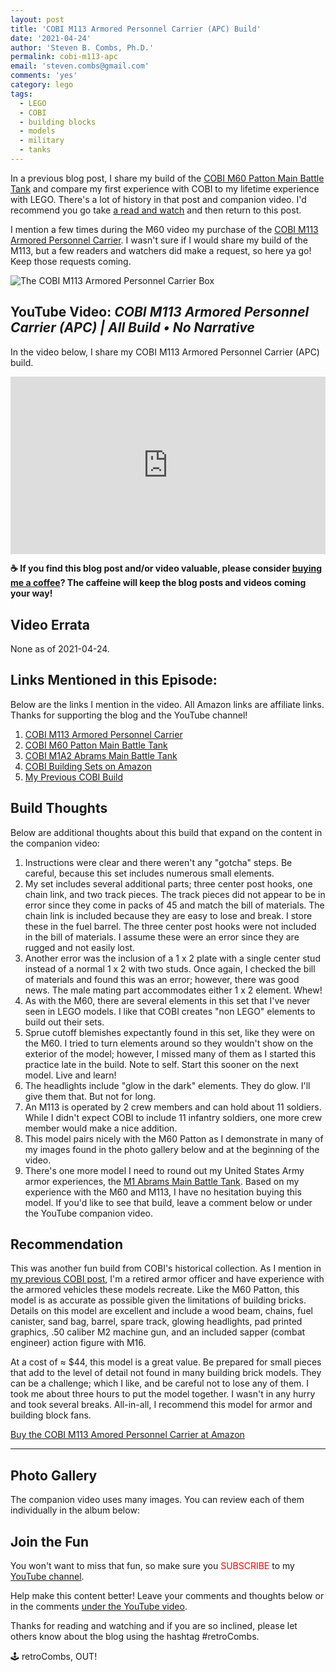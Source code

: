 ```yaml
---
layout: post
title: 'COBI M113 Armored Personnel Carrier (APC) Build'
date: '2021-04-24'
author: 'Steven B. Combs, Ph.D.'
permalink: cobi-m113-apc
email: 'steven.combs@gmail.com'
comments: 'yes'
category: lego
tags:
  - LEGO
  - COBI
  - building blocks
  - models
  - military
  - tanks
---
```


In a previous blog post, I share my build of the [COBI M60 Patton Main Battle Tank](https://amzn.to/3o1UkEB) and compare my first experience with COBI to my lifetime experience with LEGO. There's a lot of history in that post and companion video. I'd recommend you go take [a read and watch](https://www.stevencombs.com/cobi-m60-patton) and then return to this post.

I mention a few times during the M60 video my purchase of the [COBI M113 Armored Personnel Carrier](https://amzn.to/396QENL). I wasn't sure if I would share my build of the M113, but a few readers and watchers did make a request, so here ya go! Keep those requests coming.

![The COBI M113 Armored Personnel Carrier Box](https://lh3.googleusercontent.com/Mkb6bDf8Pww4eSEuAIfpgzY67YJGEGZ0GKeKo98kumd9YJ7MnUOHLI5rVQ7zhmcImjmfdVSN5q_NTn6y5AuP-5a_tCOEcJp6PDI4v00W-5UTXBdYICAZK7aJoIluOJFPe-LmZZ1-0Sw=w1920-h1080)

## YouTube Video: _COBI M113 Armored Personnel Carrier (APC) | All Build • No Narrative_

In the video below, I share my COBI M113 Armored Personnel Carrier (APC) build.

<div style="position:relative;padding-top:56.25%;"><p><iframe src="https://www.youtube.com/embed/hhUAB5GTr3E" title="YouTube video player" frameborder="0" allowfullscreen="true" mozallowfullscreen="true" webkitallowfullscreen="true" style="position:absolute;top:0;left:0;width:100%;height:100%;"></iframe></p></div>

**☕ If you find this blog post and/or video valuable, please consider [buying me a coffee](https://www.buymeacoffee.com/retroCombs)? The caffeine will keep the blog posts and videos coming your way!**

## Video Errata

None as of 2021-04-24.

## Links Mentioned in this Episode:

Below are the links I mention in the video. All Amazon links are affiliate links. Thanks for supporting the blog and the YouTube channel!

1. [COBI M113 Armored Personnel Carrier](https://amzn.to/396QENL)
2. [COBI M60 Patton Main Battle Tank](https://amzn.to/3o1UkEB)
3. [COBI M1A2 Abrams Main Battle Tank](https://amzn.to/3o7EZ5r)
4. [COBI Building Sets on Amazon](https://amzn.to/2ZD5R3C)
5. [My Previous COBI Build](https://www.stevencombs.com/cobi-m60-patton)

## Build Thoughts

Below are additional thoughts about this build that expand on the content in the companion video:

1. Instructions were clear and there weren't any "gotcha" steps. Be careful, because this set includes numerous small elements.
2. My set includes several additional parts; three center post hooks, one chain link, and two track pieces. The track pieces did not appear to be in error since they come in packs of 45 and match the bill of materials. The chain link is included because they are easy to lose and break. I store these in the fuel barrel. The three center post hooks were not included in the bill of materials. I assume these were an error since they are rugged and not easily lost.
3. Another error was the inclusion of a 1 x 2 plate with a single center stud instead of a normal 1 x 2 with two studs. Once again, I checked the bill of materials and found this was an error; however, there was good news. The male mating part accommodates either 1 x 2 element. Whew!
4. As with the M60, there are several elements in this set that I've never seen in LEGO models. I like that COBI creates "non LEGO" elements to build out their sets.
5. Sprue cutoff blemishes expectantly found in this set, like they were on the M60. I tried to turn elements around so they wouldn't show on the exterior of the model; however, I missed many of them as I started this practice late in the build. Note to self. Start this sooner on the next model. Live and learn!
6. The headlights include "glow in the dark" elements. They do glow. I'll give them that. But not for long.
7. An M113 is operated by 2 crew members and can hold about 11 soldiers. While I didn't expect COBI to include 11 infantry soldiers, one more crew member would make a nice addition.
8. This model pairs nicely with the M60 Patton as I demonstrate in many of my images found in the photo gallery below and at the beginning of the video.
9. There's one more model I need to round out my United States Army armor experiences, the [M1 Abrams Main Battle Tank](https://amzn.to/3o7EZ5r). Based on my experience with the M60 and M113, I have no hesitation buying this model. If you'd like to see that build, leave a comment below or under the YouTube companion video.

## Recommendation

This was another fun build from COBI's historical collection. As I mention in [my previous COBI post](https://www.stevencombs.com/cobi-m60-patton), I'm a retired armor officer and have experience with the armored vehicles these models recreate. Like the M60 Patton, this model is as accurate as possible given the limitations of building bricks. Details on this model are excellent and include a wood beam, chains, fuel canister, sand bag, barrel, spare track, glowing headlights, pad printed graphics, .50 caliber M2 machine gun, and an included sapper (combat engineer) action figure with M16.

At a cost of ≈ $44, this model is a great value. Be prepared for small pieces that add to the level of detail not found in many building brick models. They can be a challenge; which I like, and be careful not to lose any of them. I took me about three hours to put the model together. I wasn't in any hurry and took several breaks. All-in-all, I recommend this model for armor and building block fans.

[Buy the COBI M113 Amored Personnel Carrier at Amazon](https://amzn.to/396QENL)

***

## Photo Gallery

The companion video uses many images. You can review each of them individually in the album below:

<script src="https://cdn.jsdelivr.net/npm/publicalbum@latest/embed-ui.min.js" async></script>
<div class="pa-gallery-player-widget" style="width:100%; height:480px; display:none;"
  data-link="https://photos.app.goo.gl/hJppLQSQ4scwnaMp7"
  data-title="COBI M113 APC"
  data-description="66 new photos added to shared album">
  <object data="https://lh3.googleusercontent.com/67_YGGWKr5w2zviGCgd0Jq8Hu9UWu1M5py4GJXjS__3BbONBbP_dqV22nextHuCAI_U8lQmlnGd1_1DyAm87gVA4h48XUYzb9uzWxjw74oHi2O2s4k0IN9iG6HV63sb44wwcsNijohI=w1920-h1080"></object>
  <object data="https://lh3.googleusercontent.com/htggxQyqnXWZkd-G2Q-0LEhnRUovSx8G0Z4ZyZ9PzV0h7-D_zJM3hhBsoT7kc7aYfiFDmSbAuSZjKwEgv52HVZVv5q8XBKIDExNb7T5eglscTG_YTltFkrly5OryiAJtxOhOiMjk4pc=w1920-h1080"></object>
  <object data="https://lh3.googleusercontent.com/xwDOazS0oBNQ-EAdzDjURVYjjeojo-p-CvycqdF8Owg3OGpzHl9Zg3nN50ZNydTwMYmoSeweayFa2tcg5W6fgwbuIZ9hqtM2ppEYYGk9C6IcLONTrrPQbcWR-h8up35mUk9N5yvm1LY=w1920-h1080"></object>
  <object data="https://lh3.googleusercontent.com/Cgdws-Yu1xfxTwE5NXJDoHZHbSEjIWfwYWNVSN105BIx-9FYTCsHO_Wz8ZlTgwusC7BNv9owVmVwBTn3gtzJ6jQBYTIy1v8HK2fOBQ3n3OzIJFJSenQAcE0o0DaJxiuIaGoXpxOXCp0=w1920-h1080"></object>
  <object data="https://lh3.googleusercontent.com/K58iDYrPVbQtRWhQjci3K_fjQppzVmIrIM-rNY3QWzh2gwECcsoARKhVSMiqs_xVbLQghDehs1PgJxPsQ2GozgxbZV7CwnAXm5aqEWGL9M5Xcqvc6Vds0FcONDVAG-IH2NG7KACHxkI=w1920-h1080"></object>
  <object data="https://lh3.googleusercontent.com/QhseV0Ip1oJpAMmCMZxdfmUqAbbhiAv9AU3TjlPgBDCO4AC64asPff2ULbcR8m6bIDSrTFotY2rMHIvn6imGf_K92rer3LYkvOVJWdTyE7eEEEBOSLDD5EAUZeckzFF2MG2wdBOakbM=w1920-h1080"></object>
  <object data="https://lh3.googleusercontent.com/jyXppTLCq16dKj6H9MgRPhmIHkd_oPCu3y5FZ3se1VpWAHpHCVAE49EVh7F8yquZrhXHUkJM4hMax81LmxiH3bdphsLfPt-p3M8MbKk8EqWneYBNRLl2yN_SB2ug0W83GP_V7erDDwE=w1920-h1080"></object>
  <object data="https://lh3.googleusercontent.com/GbQu9sBu3xqawZpeo5N6erzAOtwQbBdSRpfk83q-S_mqwElF8015CzfnD1o-fOCKtVNqvKnhSOyg1uzq7hymI_Z3G3HzZc0TGObdkfRXNelgRTPEqh6dmNempPRNhhIjA5rhn6dH6GQ=w1920-h1080"></object>
  <object data="https://lh3.googleusercontent.com/6miq16X2ai210JfhHTJIlw0Ogprk_gRJG_XM_rWVTbnuf72DyRFsqm0henqsK-4pWtXykPSft36bVDurIZFo0eDoyJ41S-0xbCGtCm3bQ8Jusreyaf1UwdNgTS9AQUyL-wJF3ZqRvk4=w1920-h1080"></object>
  <object data="https://lh3.googleusercontent.com/GZRKJNj-Sf2k77myA-wBDaIf71zqLon0I2AuXxnfJwSZqaKBW3oFWgK5s_4wiCbynMUozojyBrLrwJrKSAhLaH2qB-aCH_yYoAGppHJthYgbQBfOCro8m-jxJZy68Z2kzopc7y4b-jE=w1920-h1080"></object>
  <object data="https://lh3.googleusercontent.com/5LquRBfJJKSWVN3ZHpaTrh15UpYG8TV2r2_Xh7JfNXHqgku_CxWLyT-WE1KP6ZN1RE9pKlCPGCL7i0l45ytpe-bwW_a3O6L7GIzSPbFSNXGpSvOXBVnE04bUVb02lC4UzPD7JmhAhTg=w1920-h1080"></object>
  <object data="https://lh3.googleusercontent.com/clJx-JRiQnV9qRVfHmrgiaFWUOGYNB0fG1SGNzn1RTYLJJT1DpdEQe4dR9VZGOGrBc0y1R3Vj6Bf0Yx3h88A_50wCjH43av57XehnPHUWaM14CZF6uTELIQ2H12kHvRAGV7iUeVrQ0c=w1920-h1080"></object>
  <object data="https://lh3.googleusercontent.com/_a0k5x4ZwEJhQSMVc7PQ38X8ZOpbCj0lIbbzSy8cJwu80cVoosmVlBGEHhNV1C2rZGDMZ1nZLmbsbyqiesWsNxgV2elUYIQpZt4C4NuKntA65T9z33TtiD7S2xCKkMVQXM4Wa01pDwU=w1920-h1080"></object>
  <object data="https://lh3.googleusercontent.com/wUlEuyuoVTGgtaxhmYHhgHuiUb0qo_Jv9d9W9CH70N06gFVdpfq49WS6UWH2Gb0qu0lT97oyeNZW1Zb_RXWvcoUMb8yfnwbe9W5IoRHuMe9jFcFTIChti1YJaVviZosEInmM6YxMhyQ=w1920-h1080"></object>
  <object data="https://lh3.googleusercontent.com/ZnVHxcaUQKS5wU10XYCIbPRiRRGmscMdMmcp9NiJsyWLkGPrtlUyTCFwXe4KkhgzBHG25v_2_gWcYctbNgznxQtANxuAlkmkP1JTCXEpWE4qtTUjdeyf3_v5hKTYLfn45itPGS-4JCg=w1920-h1080"></object>
  <object data="https://lh3.googleusercontent.com/B2clHY1RNeaQmtR-824-MhC7mBEDxwvjo_RF_JJaaeBssZdaXDde55PY3KWNnlh4rAmjTNqXOoOLmoPS02PwNxWQyVnAnKQxEytrrdTcKcCHz7gAE12YZB_fZgnvvuldLNjtDjnmpm0=w1920-h1080"></object>
  <object data="https://lh3.googleusercontent.com/olYWPJ4Toah_QK1nsZt5KDK-4ZUpBhrifzbh6_QWQ-8kwu-jKKqPIYiJWlHCIno10F-vxYJ67DWfgqckaj4kiVbzcwLiHYLwwbxAcQ9ZShmzVHKsWo7h27G6eIIsHdKM6xjyYSxMXQg=w1920-h1080"></object>
  <object data="https://lh3.googleusercontent.com/S2Ki_06H4pWQU5eh58K0XOLj6W0BnHo-5aHjOGbMNm8NrNidFD2gLfoXd4MH9Tm3P8IqpZVBnPElxKzXcQcalOL7rOzJLX87Mi7fGRVZcg9qRVoySp9k-CHOmy4dpt6HlOl28eeQ0ss=w1920-h1080"></object>
  <object data="https://lh3.googleusercontent.com/LVyWcV4U1wkEwul3aE7fTFGSCoUB0bAyNhTCRCSG42XRMxFQJLREApFjK8AmilCQGm02ddwUCSy_MWW-HB8OJ8PfTbxzoCz_7SwBIIz4SiSkHbElaro0pPxFRr4CvKFE7M0fzmrT2Vk=w1920-h1080"></object>
  <object data="https://lh3.googleusercontent.com/71ZCscO6ymKwE0yl6Oa6TTn9MgXj_0ToaEEljG7uAU1UlkcT0R1Yomw8IYVYD8Bg4XafVCasPPFLq0FYFB0SAsFwFWd9MH1G3-qJswk0uxAZ8rbM7osKYPsw_66HMTVeyHHCI8iIHsU=w1920-h1080"></object>
  <object data="https://lh3.googleusercontent.com/mCFa6riMQimumfj7-LSjcGCbWhHykgTqKpR6FnJp_qKFnqmwVM07IIMJ6EkpWAdVm9cNbJ4EaSVBlxvGCUToroMVW-umlJ_HfbDa3gSldVBIBGqPltD1DvW2ri32HF0IVVLrB5WEu28=w1920-h1080"></object>
  <object data="https://lh3.googleusercontent.com/HNR215YGhWkPwPruzJ0rtWYoyN4lL_aAAe8G76BH4EA_vYjnRT-63AF7y3XRk1okVe7vCk9DHp1s8aoZBkx6lQy731H9VHzKZ1RSbtOsifOmIlOAwpXGA9N4vbDfa-bcgtukrIXkElc=w1920-h1080"></object>
  <object data="https://lh3.googleusercontent.com/P9So9Af_MVMaON6MogetQ95WZnIrUITooiB5M7XCSaLHLjUM6vlh6URmuIxirhblfVCI5CMso4XTeT_maodn8LC44qzjjRzYh9t5fjZA_ksW8EQuznd-bjEXP_kQxvMLGXMSFdKCku4=w1920-h1080"></object>
  <object data="https://lh3.googleusercontent.com/ZIwWZOAFtiIXFpXACTjizAyDhv3U57689Vzoyjfi9QcGshjV3QqbKrKtglevUKz-QDrZCAR_tCuo4DjLARvhAcdde_JZrLfzGsqVd9H-tN4lWRzHohFb5_5dBeHWqOrpRSW1ZSl048o=w1920-h1080"></object>
  <object data="https://lh3.googleusercontent.com/3Al1bGsG1R30HEabgPff-yxd19_Rj9iYCiNDWuD24aNVgvRsMPvoGacim2GJvjSG57APCcme_BH0PlTuP7pCLcs0hCrpf4LqcDN8vfh_ZvmbayMkZdThdw0F1CFOT9NDvuXSSFaKvtw=w1920-h1080"></object>
  <object data="https://lh3.googleusercontent.com/nlDf7ad0IQKU0Ii7DxUZGJhEV7VFo0EhozyuuVPAs-EH0TESRsp08Yoj6Ft5Rl6SRBiF3oGteILQxnP0IkPusTB8C_75EVsXQOI670A_gMD3C3JcdjWNIE9XbAyVQeMfgM5oCczpyuk=w1920-h1080"></object>
  <object data="https://lh3.googleusercontent.com/10TcVNCKJxbb69oylHxp7hanRiu5ovhJ5y1FNN1mwZEG08yovgUMH8NAv2oeL9sVBx7w2Nzs4A2HSaWIiKzfHYGDeAS33AE6D0j9VC1Fvsom1vps9eI9gE_xo4l4TcLQW4kYTU_UBHA=w1920-h1080"></object>
  <object data="https://lh3.googleusercontent.com/qzFyxQET14qfk5mCd_po818_XHOXofyAo4gpZnULuVdL_VSjjQuv79GfqY2wAvwy7gsZLZSHELDpZFSbOYts6EgNg3YjQ_WyKZjIDYGICSgls-2P6UCxSj0clClo9Ln95JlP73HqUoA=w1920-h1080"></object>
  <object data="https://lh3.googleusercontent.com/L7HA2GeNmgc5jAhi9A99AE6G-hyYRMpx7nighQpzPekmQzCZV8EXMPD1i5753ZIFbGkjoxiAafkHddFMxOwYsd6Y7b8GD1SVlODPGuFa6NfnPexYlXcd23gF3P8ejDVrUN-TR73NGRs=w1920-h1080"></object>
  <object data="https://lh3.googleusercontent.com/jXxdqrsQFFa13Cu0kZnBAz8aTjpRexlMwCr6y-SjDxaLMLMGxCwkKjsdyPmtbEpTW4pnkk6__0TY1Gf92bfyknHBTPgzRfssGEGE6pXGHWMZ5w270wJHzjn8Znq_sEVW4ZsNOEqHeHo=w1920-h1080"></object>
  <object data="https://lh3.googleusercontent.com/1uD00J1ymfrlHPQ-XMbUoGtqXw2d2RuGRhmF0E4Q1h2Npj6aQJI18ZQkA23vbl7AfLRDwowAnbH1AYNxpFvWRGyqHwA3pzF06LwR91gWrWqAQu8vkpxmKzeHLXUwR7_9A1vDZuNIrUE=w1920-h1080"></object>
  <object data="https://lh3.googleusercontent.com/lenH4M16G2SHr9Id01CVmrlZsx7zVIg0IBVGgIHih6KSEi0ixJuenOOvzSI0ZC9PgnHRDC71qrKzONS6cmJDc24BjwVRt5kWNkLQ2MMq5v6eBpkI_TlGwlsLKCArElFTEGqSVoaGa9s=w1920-h1080"></object>
  <object data="https://lh3.googleusercontent.com/02fOfTphr42mRD9k5LvXtQgmugeqpHpzQOQViB9C6dl5q-7f637wJWasIyjigHSwkeEVbkDWWOEBRFV_Jezl2Vl0k7DpTLO_xTFnuheNpfbBZAOXr4uVsiR0nVGD878hGnqdKhvI03s=w1920-h1080"></object>
  <object data="https://lh3.googleusercontent.com/LOXGlPflLLrGmmDBsBswtcKXHEJaKHVYKS8SoIZlG2UXX8y-2BeXXmKcTCysqjYkQD5KGHfQPGUu7aor_dx3pPFTQnrvs7s9ohj24-x16pNMykAs5DkTaD2LPfra7N7TmO0ArjcARvQ=w1920-h1080"></object>
  <object data="https://lh3.googleusercontent.com/9Of-WwmjCcKLmsH_Udri7DU7yhe0vQLEzwzYsEtFWmZDmwR-ka3We5Qi3-vy_piRENi8CP4LQnFFTJnF-PV10hBjoLhP9TsUUazx_8vtQ0kLOek0Ay6bLz7iKkPvCqlRt3w8fRNqXQc=w1920-h1080"></object>
  <object data="https://lh3.googleusercontent.com/f9gZl9oeswjO_gD-4LwiM5WVnAUftgZag9Sqg2c4NXN3zAfDTroSavQyWb28CfvMWIRLjivwRKFS248HPLSztQEflGEdV20xC1n-ai41wLbm-4Eir0BtybPxMjYU1VyMnPWpOvGCyxw=w1920-h1080"></object>
  <object data="https://lh3.googleusercontent.com/HNQhvstdt-TQeNREGjkJnAfS1QJLgr2Dn8oZsH-63M5Zx3L1nwLbFguMKu96QcfoyjLemL2Lup0-T2k1E7dpA4CoS7-3MXBzL6-YPwn4NvTpWFDMdNN4FtGizVqXSa-OVk6U82iU_wQ=w1920-h1080"></object>
  <object data="https://lh3.googleusercontent.com/y_ZWED_SCNaLmPr0p9-6OW2YRtOoGUkhbe4yNLKYD4qPkDkB3iuzHm_ByJjSYWm3qU9gOGLc7K7YwY3KC538Lrzym5XqjvnVk3g6ohV-nKJHSW_BkOCIGmVX6R28ZfsItKRRUi1goSs=w1920-h1080"></object>
  <object data="https://lh3.googleusercontent.com/1REz7M9dg-iDWdpSPZcrU2m32Pte22k4TqP2MGzdoAAgglEkmb4bWCQF3dBUxo-6vu0EJxMCsAiU0oMwRjUEBYRrgfDiIcN7f5SASKLD4NqfmMpPhoAavAZXkvM7dyg6o9uDkkLJD3A=w1920-h1080"></object>
  <object data="https://lh3.googleusercontent.com/tBlSNYXa6f8TPi7fTQPIXwa3a7YAjjMdA_DSHRr1kI9elPm_YTIUqpvrpTmKo5_iuVA5JS68HJ91znv1d03r_TKClyNHPlEEMVhhObOgTGl6-4zcGbt6Fd0qCKbXhrmyRNpULy4grfg=w1920-h1080"></object>
  <object data="https://lh3.googleusercontent.com/jmpYH0_Ra_DtefB1dWG_8fOn4KI2sKDtY4SG9FPvDaouvK66VnfzgE1alyrXFcQiXmKG9jgRZAoRCeK53t2trK23AWioyK-dCTvjSNiYiocpwWB08Y9vBhVodgI06F0cLM1jLU2yzkA=w1920-h1080"></object>
  <object data="https://lh3.googleusercontent.com/dHJwTZ9qxVnpY9rNO1koHgAnpktVsdR3OVAq_2uYU8OIl_V2cWrZ9bdAQHN7XBxzLglOd4JV8IsNq2isWq3VAGSQYz0UZ6oejOzIH_vIqnHVA-hcblaSKLmbeBGzBzTFdzxk2YHMvjo=w1920-h1080"></object>
  <object data="https://lh3.googleusercontent.com/gx3XFLkiGfVgl-trdi8FqguNi7GBArgrkU411NEj3DQy1ZLy4_aEFVVYjknwTI3dx8pb9p5uEht2r4ItUvuO0ccdhkTEaPMcM6S2eVfDs8K37hJ8wUjKqh8SARH4Z-Hghsd9Hx_zFoM=w1920-h1080"></object>
  <object data="https://lh3.googleusercontent.com/wgRxKSGrWcGuROtCjBfDaYTAJwVz2_VBN9nqLSvbh-s4DHlBpJrJTRGMe-XqWuMjeepouIelZPUILRXwIteJ5DAlWN789PaFZ5gDKRncdmX2gpkhNkVn_32RG1UskoZxMS_-jWuN6cc=w1920-h1080"></object>
  <object data="https://lh3.googleusercontent.com/6WwrZWN9HHBw7MpzKY2_76A34iuzr2OMQ4eNTKYCAGqobAAc-xMYY9xkWy11g659dT5jsxkZEC5ydmFYzsC1PyC7IKRe02k32Aaeekvb_hbIeF36FdaHezMMLUuJhgYj00ay_1KLuYQ=w1920-h1080"></object>
  <object data="https://lh3.googleusercontent.com/27rlTtqwFzuK1_jQJK9eW6sf6txrrHZnCJcdQxhGXei6Gy2ldALYXTQ48GBA_lu4X5uiVa6ka7p1UFfoeuEvpND8u9GSsIOyJ_0vCl8qizuJOOP30v5n_YgJB8VC7lfmWNLyv0LDNj8=w1920-h1080"></object>
  <object data="https://lh3.googleusercontent.com/hnx-j-h8f8WdfgZ8c5LBEkonrN_5uIMiuaX902XzZfMY8mTAGgfyoGsIr7sympK21P1f7Mb1LK9X8PjfOrPARo5jNXXOnrxqNauz-w9_8Naeh-2-Eooi7FFZ7jJPTOdQF87rFiv7pA8=w1920-h1080"></object>
  <object data="https://lh3.googleusercontent.com/h83iOLti2FIshSA4AyOgnAzdbtiZSzA7kGTUnCQlCshzNXCDSUcf_TGc7sy4vAeNsrIcc7rJlq5sDKRDpYDO6DuuQeplwIbzf29mKRFGbKi-j579OWdbCpA3XS2Ptw1fotr3dMhxO-w=w1920-h1080"></object>
  <object data="https://lh3.googleusercontent.com/5w54Yq0byPIg4GU560xoISdF1V1UlSRsLqvcP8YrIppUeWvqg1ym_92cBYbeL2tx1BlM6EzG19BmaUQrRmxauf3U4zfZBoHJt3LhTIM9mjKDhXapWYtT-Pr_Mz9DxbUYLA7y160SFd8=w1920-h1080"></object>
  <object data="https://lh3.googleusercontent.com/MI2ZDcd-0LQHmCsq8LhbtCeMX_p31h5GiMItyWyo_gzY8HmZRWptzzli69o1V4xZgEyivli_aXaPfCXpyLeoeb2AeQcU_4Cb78aAGNrs40kZ5_uh8SGjoKhF3xEvBQ_0jxcLnVbzfAI=w1920-h1080"></object>
  <object data="https://lh3.googleusercontent.com/wTQ5oqdjyRiBdtMY9el17TmCs-phiOoR7I773KVG_cH8k1Dd5XGVLdJImkHEkoo2XJJj6BBOMvy5bzVsSQGJo5grKDmelUbL9ynnuuq_JeRNLPFhrU5YnjgTPWQ6v8fXwMXyH0fU31U=w1920-h1080"></object>
  <object data="https://lh3.googleusercontent.com/X50eAvUIh_1Ei_d5UQ4RJMsZF5__ak623xPALqZxLZjdPXR700P2U84xU0KMRe7eiyn2bXKRKgX8Oj1AZmX-jsZehk7Gucjo4UR6GVUZW06RJiSu994J_sATxLoO8PWuMpEGDd8Pg4o=w1920-h1080"></object>
  <object data="https://lh3.googleusercontent.com/_rMISSSjD512eUBGLpkg_LHQ8hQODfx5SKRN6bwV456OA5rg9nZ-dHYG1KjUwPU0AVzngIGT0M_q5C8A76k5NPIhVfNw9S2xgmPdhQ5NPexgfkYOh8pirGRKPXHOFyMR2DU2mmym-dQ=w1920-h1080"></object>
  <object data="https://lh3.googleusercontent.com/NazLyV4ZbAtGwqQ-pVPJx3qnn7hXPfyh6f8xLzOPRx29B7fbnBVf2ThqqEEAzU9ARuHm9BxTk-8VGAnHc3vsi8zxaO7ZgxeXTTuqhrN68kdspUDZS6p1APrmcFXvfye8qlM5SK5kbJs=w1920-h1080"></object>
  <object data="https://lh3.googleusercontent.com/oWecwYHXVcGF3oGw8ZSjz68PP5NWzsZpCZYrsNi-mutcVOtCMWPh1mkIHQ_hs5YahBhcnFFiMuG7k8jbt7cwuQfealNR-mrYVn_SMI8y_5LCrstAS-DCQilHsJRPSBDBuMk4bLLHwNU=w1920-h1080"></object>
  <object data="https://lh3.googleusercontent.com/RCwmrTQ0SF5rS-LXnn7asEhhb0nkduhW3m5RE_9bTzg-Rrxe3HERxasRE5t5IHSXdA3i86v6F5c-82v9o_jSqV-2Bs6B3bDxINFfCMmHnzL93wProBoknEmqAk9WSnuJKgZx4SWa82I=w1920-h1080"></object>
  <object data="https://lh3.googleusercontent.com/ckk9lJVjsTgKLQjWy-bHMiYpbstS8EN8ciOXguyrGPIz56IMCDBYb4YYwq2rSjZ305YeJS9Jb2o_dIIiS4eRYOlJIt9oUQiUeJFLgPfvRHuveLuRXmgMpY-5fnBeCm4AH3iCepumk04=w1920-h1080"></object>
  <object data="https://lh3.googleusercontent.com/WAbfrgn9TvGAIcShS0zcWQTyfTHcOMLX1ssRx-76mjh1lsMOhhX6zOaBHxryiXBnmTZmrrlclnIjDGqemyxYQD2RuHpdWOhfhTIJOP2D_GjgLLGoDplN2RaQPAqPbBpMNH_n29BKh3Q=w1920-h1080"></object>
  <object data="https://lh3.googleusercontent.com/U5D8pI7ziKYo8DIFXfABM2qN36surYOCxvcnw2Fni02h97c3O3RMVIW4lP8t4kRW2i4aLpg_ixY6J0qsrTXnX8CVeMm6uvMZlFoxREsc55d-Ug7qnXI5-JuoqJwl66E_vQ6cpK1DMyA=w1920-h1080"></object>
  <object data="https://lh3.googleusercontent.com/bltrE9F8kSxhxcll3AIBmpbEYpOgahfO9Brew5R5Rk2uSYCvT7X9s3T0IcOW4z_RYeholrqf3HTfp6GpXqhcPHbhkLsPzTeTFq19MAjEmYH5c4_AJ88HuBbdO-FDP3B0t9gEgw44nYU=w1920-h1080"></object>
  <object data="https://lh3.googleusercontent.com/m6BnUEH6BhQDF5nB7RJRkia0wtUJiCq9AdObpO9D06YLcodM0VmsgOSErFvTprLxQlORMJv8RJ479V7VnuwmS-LKQ6eP5kGNqNiAILC92EvdXDHMIb2KF-pdhGZTUmSOxTWvHFLrgbM=w1920-h1080"></object>
  <object data="https://lh3.googleusercontent.com/HbP3nkud4svr7NnctO8McYPtIPKPNC6HPVEpEqmkXaxi31sFnJkf68nEbor-cgxgS2HvvaiYU34flicchtHKLm1Nk3UUdHDG233z0NshaQmh7Wae32TOsPfr0W4KP_TMjHk578cvVSQ=w1920-h1080"></object>
  <object data="https://lh3.googleusercontent.com/wd-dQ3o51a53TjsUFh-MvSYUqlpuV42LvhNj3PPRlFo555Xjvn9mnG7Iv6vrUTc7y11i5MGSfKen4CIaINonxnnexuxLqEeP38_tSb1Wuz-Cp7djOBBpCrIZ0TT410hf2X0hlgJ6ILY=w1920-h1080"></object>
  <object data="https://lh3.googleusercontent.com/srwl27iv2GZMqWK56qdC8tcnVWrBxoIvuiLFLb3NY4BZpTqLACw8JTN-L0W5Y_zaAY-hiht-vw8KRUmkeaK4GdWQQUy4OEAbAp_PtzHUSp1codzfVddJPdPxINdGe0nFKfsMNliXOA8=w1920-h1080"></object>
  <object data="https://lh3.googleusercontent.com/avaQiyf0QmvXFpvZMx-g80mvEO3NC4Dguq4wdBygdeodsBrYmzGSvGRhwX5IXkIfGVEWs05UtZPez8Qk8rBhV6vRMTiLs2LKCgBqVhFlZZb72klY1iF2pI8LDp_-b1VJrtu-ai57qqM=w1920-h1080"></object>
  <object data="https://lh3.googleusercontent.com/opkvTL26cBj_R2EitNac2wiebYncjnD4XefQjYTNDVzUn3K8JADvAdCoOWD6yt9UUBRkeL2JwXtfB8Y0--16d9LeudrKixfVq9gqzs_eq_Ps7ifKAW-3UtIc6d5xuCOjIFDn5zpvjRY=w1920-h1080"></object>
</div>


## Join the Fun

You won't want to miss that fun, so make sure you <font color="red">SUBSCRIBE</font> to my [YouTube channel](https://www.youtube.com/stevencombs).

Help make this content better! Leave your comments and thoughts below or in the comments [under the YouTube video](https://youtu.be/hhUAB5GTr3E).

Thanks for reading and watching and if you are so inclined, please let others know about the blog using the hashtag #retroCombs.

🕹️ retroCombs, OUT!
